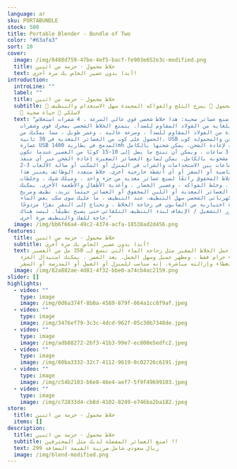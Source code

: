 ```yaml
---
language: ar
sku: PORTABUNDLE
stock: 500
title: Portable Blender - Bundle of Two
color: "#63afa3"
sort: 10
cover:
  image: /img/0488d759-47be-4ef5-bacf-fe903e652e3c-modified.png
  title: خلاط محمول - حزمة من اثنين
  text: أبدا بدون عصير الخاص بك مرة أخرى!
introduction:
  introLine: ""
  label: ""
  title: خلاط محمول - حزمة من اثنين
  subtitle: 🍓 خلاط محمول 🍊 يمزج الثلج والفواكه المجمدة سهل الاستخدام والتنظيف.
    🍇 لاسلكي 🥑 حياة صحية
  text: "من السهل صنع عصائر صحية: هذا خلاط شخصي قوي عالي السرعة ، 4 شفرات استخلاص
    حادة للغاية من الفولاذ المقاوم للصدأ. يتمتع الخلاط الشخصي بمحرك قوي وشفرات
    حادة من الفولاذ المقاوم للصدأ ، وسرعة عالية ، وعمر طويل ، مما يمكنك من
    الحصول على كوب من العصائر المغذية في 30 ثانية. USB قابلة للشحن والمحمولة كوب
    عصارة USB المدمج في بطارية 1400mh القابلة لإعادة الشحن. يمكن شحنها بالكامل
    بحوالي 2-3 ساعات ، ويمكن أن تنتج ما يصل إلى 10-15 كوبًا من العصير عندما تكون
    مشحونة بالكامل. يمكن لصانع العصائر الصغيرة إعادة الشحن عبر أي منفذ USB لمدة
    2-3 ساعات بين الاستخدامات والشراب في المنزل أو المكتب أو صالة الألعاب
    الرياضية أو السفر أو أي أنشطة خارجية أخرى. خلاط متعدد الوظائف يعتبر هذا
    الخلاط المخفوق رائعًا لصنع عصائر مغذية من جزء واحد ، وميلك شيك ، وخلطات
    العصير ، وخلط الفواكه ، وعصير الخضار ، وأغذية الأطفال والأطعمة الأخرى. يمكنك
    شرب العصائر المغذية أو اللبن المخفوق أو العصائر حيثما تريد. نظيف ومريح
    الخلاط الكهربائي الشخصي سهل التنظيف. عند التنظيف ، ما عليك سوى سكب بعض الماء
    وقطرة اختيارية من الصابون في زجاجة الخلاط ، وتحتاج إلى النقر نقرًا مزدوجًا
    على زر التشغيل / الإيقاف لبدء التنظيف التلقائي حتى يصبح نظيفًا. ليست هناك
    حاجة للفك والتنظيف مرة أخرى."
  image: /img/bb6f66a4-49c2-4374-acfa-18538ad2d456.png
features:
  title: خلاط محمول - حزمة من اثنين
  subtitle: أبدا بدون عصير الخاص بك مرة أخرى!
  text: يسهل حمل الخلاط الصغير مثل زجاجة الماء التي تتسع لـ 350 مل من العصير ،
    ويزن 460 جرام فقط ، ومظهر جميل وسهل الحمل. بعد العصر ، يمكنك استبدال الجزء
    السفلي بغطاء وإزالته مباشرة. إنه مناسب للمنزل أو العمل أو المدرسة أو السفر.
  image: /img/82a882ae-4d81-4f32-bbe0-a74cb4ac2159.png
slider: []
highlights:
  - video: ""
    type: image
    image: /img/0d6a374f-8b0a-4589-879f-064a1cc8f9af.jpeg
  - video: ""
    type: image
    image: /img/3476ef79-3c3c-4dcd-962f-05c30b7348de.jpeg
  - video: ""
    type: image
    image: /img/adb88272-2bf3-41b3-99e7-ec800e5edfc2.jpeg
  - video: ""
    type: image
    image: /img/80ba3332-32c7-4112-9619-0c02726c6191.jpeg
  - video: ""
    type: image
    image: /img/c54b2103-b6e8-46e4-aef7-5f9f49699103.jpeg
  - video: ""
    type: image
    image: /img/c72833d4-cb8d-4102-8249-e746ba2ba182.jpeg
store:
  title: خلاط محمول - حزمة من اثنين
  items: []
description:
  title: خلاط محمول - حزمة من اثنين
  subtitle: اصنع العصائر المفضلة لديك مثل المحترفين !!
  text: 299 ريال سعودي شامل ضريبة القيمة المضافة
  image: /img/blend-modified.png
---
```

